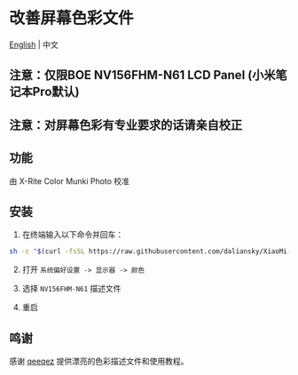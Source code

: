 # 改善屏幕色彩文件

[English](README.md) | 中文

## 注意：仅限BOE NV156FHM-N61 LCD Panel (小米笔记本Pro默认)

## 注意：对屏幕色彩有专业要求的话请亲自校正

## 功能

由 X-Rite Color Munki Photo 校准


## 安装

1. 在终端输入以下命令并回车：

```bash
sh -c "$(curl -fsSL https://raw.githubusercontent.com/daliansky/XiaoMi-Pro-Hackintosh/master/ColorProfile/one-key-colorprofile_cn.sh)"
```

2. 打开 `系统偏好设置 -> 显示器 -> 颜色`

3. 选择 `NV156FHM-N61` 描述文件

4. 重启


## 鸣谢

感谢 [qeeqez](https://github.com/qeeqez) 提供漂亮的色彩描述文件和使用教程。
